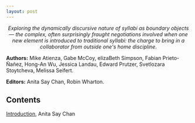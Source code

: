 ```yaml
---
layout: post
---
```


<p style="font-style: italic; text-align: center;">Exploring the dynamically discursive nature of syllabi as boundary objects — the complex, often surprisingly fraught negotiations involved when one new element is introduced to traditional syllabi: the charge to bring in a collaborator from outside one's home discipline.</p>

**Authors:** Mike Atienza, Gabe McCoy, elizaBeth Simpson, Fabian Prieto-Ñañez, Hong-An Wu, Jessica Landau, Edward Prutzer, Svetlozara Stoytcheva, Melissa Seifert.

**Editors:** Anita Say Chan, Robin Wharton.
  
## Contents

[Introduction](introduction), Anita Say Chan

